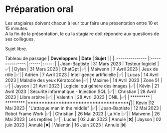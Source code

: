 # Préparation oral
Les stagiaires doivent chacun à leur tour faire une présentation entre 10 et 15 minutes.  
A la fin de la présentation, le ou la stagiaire doit répondre aux questions de ses collègues.

Sujet libre.  

Tableau de passage
| **Developpers**  | **Date**          | **Sujet** |     |
| :--------------- |:---------------:| :-----| :----: |
| Jean-Baptiste  |   31 Mars 2023        |  Testeur logiciel  |✅|
| Dylan  | 31 Mars 2023             |   ChatGpt |✅|
| Maiwenn  | 7 Avril 2023          |    Jeux de rôle |✅|
| Adrien  | 7 Avril 2023          |    Intelligence artificielle |✅|
| Lucas  | 14 Avril 2023          |    Maladie des yeux Kératocône |✅|
| Maxime  | 14 Avril 2023          |    Zone 51 |✅|
| Jayson  | 21 Avril 2023          |    Logiciel qui génère des images |✅|
| Kévin  | 21 Avril 2023          |    Sécurité informatique - Injection SQL |✅|
| Christian  | 28 Avril 2023          |    Libre arbitre |✅|
| Valentin  | 28 Avril 2023          |    CNIL |✅|
| *********  | ********* |*******************************************|*******|
| Kévin |12 Mai 2023          | "L'attaque man in the middle" |✅|
| Jean-Baptiste  | 12 Mai 2023 | Robot Frame Work |✅|
| Christian  | 26 Mai 2023 | La Vie  |✅|
| Maiwenn  | 26 Mai 2023 | Les reptiles |✅|
| Lucas  | 02 Juin 2023 | Annulé  |❌|
| Jayson  | 02 juin 2023 | Annulé  |❌|
| Valentin  | 16 Juin 2023 | Annulé  |❌|

